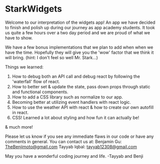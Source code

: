 # StarkWidgets

Welcome to our interpretation of the widgets app! An app we have decided to finish and polish up during our journey as
app academy students. It took us quite a few hours over a two day period and we are proud of what we have to show.

We have a few bonus implementations that we plan to add when when we have the time. Hopefully they will give you the 'wow'
factor that we think it will bring. (hint: I don't feel so well Mr. Stark...)

Things we learned:
1. How to debug both an API call and debug react by following the 'waterfall' flow of react.
2. How to better set & update the state, pass down props through static and functional components.
3. How to add a CSS library such as normalize to our app.
4. Becoming better at utilizing event handlers with react logic.
5. How to use the weather API with react & how to create our own autofill in react.
6. CSS! Learned a lot about styling and how fun it can actually be!

& much more!

Please let us know if you see any immediate flaws in our code or have any comments in general. You can contact us at:
Benjamin Gu: TheBenjimoto@gmail.com 
Tayyab Iqbal: tayyab12308@gmail.com

May you have a wonderful coding journey and life.
-Tayyab and Benji
